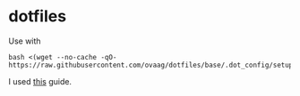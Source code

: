 # dotfiles

Use with 
```
bash <(wget --no-cache -qO- https://raw.githubusercontent.com/ovaag/dotfiles/base/.dot_config/setup.sh)
```

I used [this](https://dev.to/bowmanjd/store-home-directory-config-files-dotfiles-in-git-using-bash-zsh-or-powershell-the-bare-repo-approach-35l3) guide. 
